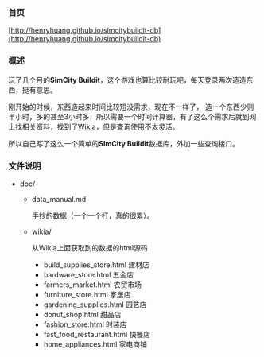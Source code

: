 ### 首页

[http://henryhuang.github.io/simcitybuildit-db](http://henryhuang.github.io/simcitybuildit-db)

### 概述

玩了几个月的**SimCity Buildit**，这个游戏也算比较耐玩吧，每天登录两次造造东西，挺有意思。

刚开始的时候，东西造起来时间比较短没需求，现在不一样了， 造一个东西少则半小时，多的甚至3小时多，所以需要一个时间计算器，有了这么个需求后就到网上找相关资料，找到了[Wikia](http://simcity.wikia.com/wiki/List_of_items_in_SimCity_BuildIt)，但是查询使用不太灵活。

所以自己写了这么一个简单的**SimCity Buildit**数据库，外加一些查询接口。

### 文件说明

- doc/

	- data_manual.md

		手抄的数据（一个一个打，真的很累）。
	
	- wikia/

		从Wikia上面获取到的数据的html源码
		
		- build\_supplies\_store.html 建材店
		- hardware\_store.html 五金店
		- farmers\_market.html 农贸市场
		- furniture\_store.html 家居店
		- gardening\_supplies.html 园艺店
		- donut\_shop.html 甜品店
		- fashion\_store.html 时装店
		- fast\_food\_restaurant.html 快餐店
		- home_appliances.html 家电商铺